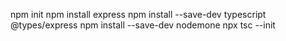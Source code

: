 npm init
npm install express
npm install --save-dev typescript @types/express
npm install --save-dev nodemone
npx tsc --init